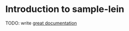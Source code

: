 # Introduction to sample-lein

TODO: write [great documentation](http://jacobian.org/writing/what-to-write/)
